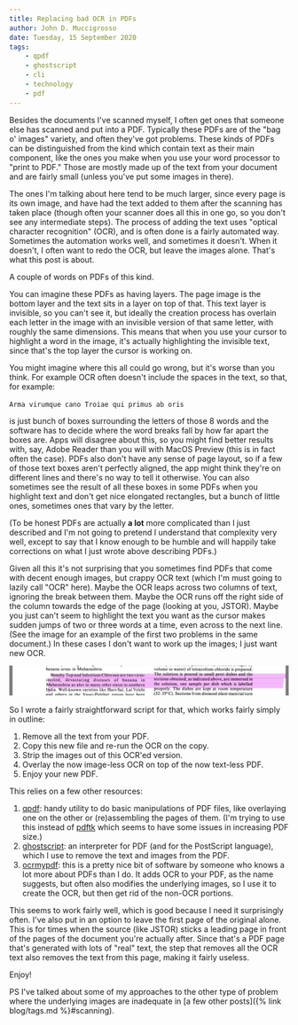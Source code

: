 ```yaml
---
title: Replacing bad OCR in PDFs
author: John D. Muccigrosso
date: Tuesday, 15 September 2020
tags: 
    - qpdf
    - ghostscript
    - cli
    - technology
    - pdf
---
```



Besides the documents I've scanned myself, I often get ones that someone else has scanned and put into a PDF. Typically these PDFs are of the "bag o' images" variety, and often they've got problems. These kinds of PDFs can be distinguished from the kind which contain text as their main component, like the ones you make when you use your word processor to "print to PDF." Those are mostly made up of the text from your document and are fairly small (unless you've put some images in there).

The ones I'm talking about here tend to be much larger, since every page is its own image, and have had the text added to them after the scanning has taken place (though often your scanner does all this in one go, so you don't see any intermediate steps). The process of adding the text uses "optical character recognition" (OCR), and is often done is a fairly automated way. Sometimes the automation works well, and sometimes it doesn't. When it doesn't, I often want to redo the OCR, but leave the images alone. That's what this post is about.

A couple of words on PDFs of this kind.

You can imagine these PDFs as having layers. The page image is the bottom layer and the text sits in a layer on top of that. This text layer is invisible, so you can't see it, but ideally the creation process has overlain each letter in the image with an invisible version of that same letter, with roughly the same dimensions. This means that when you use your cursor to highlight a word in the image, it's actually highlighting the invisible text, since that's the top layer the cursor is working on.

You might imagine where this all could go wrong, but it's worse than you think. For example OCR often doesn't include the spaces in the text, so that, for example:

`Arma virumque cano Troiae qui primus ab oris`

is just bunch of boxes surrounding the letters of those 8 words and the software has to decide where the word breaks fall by how far apart the boxes are. Apps will disagree about this, so you might find better results with, say, Adobe Reader than you will with MacOS Preview (this is in fact often the case). PDFs also don't have any sense of page layout, so if a few of those text boxes aren't perfectly aligned, the app might think they're on different lines and there's no way to tell it otherwise. You can also sometimes see the result of all these boxes in some PDFs when you highlight text and don't get nice elongated rectangles, but a bunch of little ones, sometimes ones that vary by the letter.

(To be honest PDFs are actually **a lot** more complicated than I just described and I'm not going to pretend I understand that complexity very well, except to say that I know enough to be humble and will happily take corrections on what I just wrote above describing PDFs.)

Given all this it's not surprising that you sometimes find PDFs that come with decent enough images, but crappy OCR text (which I'm must going to lazily call "OCR" here). Maybe the OCR leaps across two columns of text, ignoring the break between them. Maybe the OCR runs off the right side of the column towards the edge of the page (looking at you, JSTOR). Maybe you just can't seem to highlight the text you want as the cursor makes sudden jumps of two or three words at a time, even across to the next line. (See the image for an example of the first two problems in the same document.) In these cases I don't want to work up the images; I just want new OCR.

![JSTOR scan showing two typical OCR problems](/images/jstor_ocr.jpg)

So I wrote a fairly straightforward script for that, which works fairly simply in outline:

1. Remove all the text from your PDF.
1. Copy this new file and re-run the OCR on the copy.
1. Strip the images out of this OCR'ed version.
1. Overlay the now image-less OCR on top of the now text-less PDF.
1. Enjoy your new PDF.

This relies on a few other resources:

1. [qpdf](http://qpdf.sourceforge.net): handy utility to do basic manipulations of PDF files, like overlaying one on the other or (re)assembling the pages of them. (I'm trying to use this instead of [pdftk](https://www.pdflabs.com/tools/pdftk-the-pdf-toolkit/) which seems to have some issues in increasing PDF size.)
1. [ghostscript](https://www.ghostscript.com): an interpreter for PDF (and for the PostScript language), which I use to remove the text and images from the PDF.
1. [ocrmypdf](https://github.com/jbarlow83/OCRmyPDF): this is a pretty nice bit of software by someone who knows a lot more about PDFs than I do. It adds OCR to your PDF, as the name suggests, but often also modifies the underlying images, so I use it to create the OCR, but then get rid of the non-OCR portions.

This seems to work fairly well, which is good because I need it surprisingly often. I've also put in an option to leave the first page of the original alone. This is for times when the source (like JSTOR) sticks a leading page in front of the pages of the document you're actually after. Since that's a PDF page that's generated with lots of "real" text, the step that removes all the OCR text also removes the text from this page, making it fairly useless.

Enjoy!

PS I've talked about some of my approaches to the other type of problem where the underlying images are inadequate in [a few other posts]({% link blog/tags.md %}#scanning).
